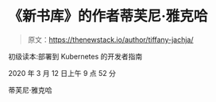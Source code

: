 # 《新书库》的作者蒂芙尼·雅克哈

> 原文：<https://thenewstack.io/author/tiffany-jachja/>

初级读本:部署到 Kubernetes 的开发者指南

2020 年 3 月 12 日上午 9 点 52 分

蒂芙尼·雅克哈